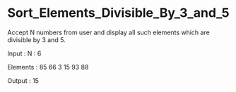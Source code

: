 # Sort_Elements_Divisible_By_3_and_5

Accept N numbers from user and display all such elements which are
divisible by 3 and 5.

Input : N : 6

Elements : 85   66    3   15    93    88

Output :    15
